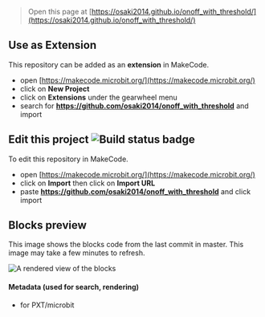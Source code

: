 
> Open this page at [https://osaki2014.github.io/onoff_with_threshold/](https://osaki2014.github.io/onoff_with_threshold/)

## Use as Extension

This repository can be added as an **extension** in MakeCode.

* open [https://makecode.microbit.org/](https://makecode.microbit.org/)
* click on **New Project**
* click on **Extensions** under the gearwheel menu
* search for **https://github.com/osaki2014/onoff_with_threshold** and import

## Edit this project ![Build status badge](https://github.com/osaki2014/onoff_with_threshold/workflows/MakeCode/badge.svg)

To edit this repository in MakeCode.

* open [https://makecode.microbit.org/](https://makecode.microbit.org/)
* click on **Import** then click on **Import URL**
* paste **https://github.com/osaki2014/onoff_with_threshold** and click import

## Blocks preview

This image shows the blocks code from the last commit in master.
This image may take a few minutes to refresh.

![A rendered view of the blocks](https://github.com/osaki2014/onoff_with_threshold/raw/master/.github/makecode/blocks.png)

#### Metadata (used for search, rendering)

* for PXT/microbit
<script src="https://makecode.com/gh-pages-embed.js"></script><script>makeCodeRender("{{ site.makecode.home_url }}", "{{ site.github.owner_name }}/{{ site.github.repository_name }}");</script>
